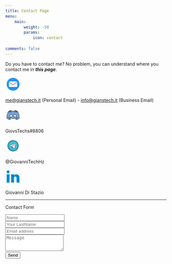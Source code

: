 ```yaml
---
title: Contact Page
menu:
    main: 
        weight: -50
        params:
            icon: contact

comments: false
---
```


Do you have to contact me? No problem, you can understand where you contact me in ***this page***.

<a href="https://gthz.it/em"><img src="mail.png" width="48px" height="48px"></a>

<p> <a href="mailto:me@gianstech.it">me@gianstech.it</a> (Personal Email) - <a href="mailto:info@gianstech.it">info@gianstech.it</a> (Business Email)</p>

<a href="https://gthz.it/ds"><img src="ds.png" width="48px" height="48px"></a>

<p> GiovsTechs#8806 </p>

<a href="https://gthz.it/mtg"><img src="tg.png" width="48px" heigth="48px"></a>

<p> @GiovanniTechHz</p>

<a href="https://gthz.it/ln"><img src="ln.png" width="48px" heigth="48px"></a>

<p>Giovanni Di Stazio</p>


---

Contact Form

<link rel="stylesheet" href="https://cdnjs.cloudflare.com/ajax/libs/font-awesome/6.0.0/css/all.min.css" />
<link rel="stylesheet" href="https://fonts.googleapis.com/css2?family=Inter:wght@300;400;500;600;700&display=swap" />
<link rel="stylesheet" href="https://cdn.jsdelivr.net/npm/tw-elements/dist/css/index.min.css" />
<script src="https://cdn.tailwindcss.com"></script>
<script>
  tailwind.config = {
    theme: {
      extend: {
        fontFamily: {
          sans: ['Inter', 'sans-serif'],
        },
      }
    }
  }
</script>
<div class="block p-6 rounded-lg shadow-lg bg-white max-w-md">
  <form action="https://hazentech.net/contact" method="post">
    <div class="form-group mb-6">
      <input type="text" class="form-control block
        w-full
        px-3
        py-1.5
        text-base
        font-normal
        text-gray-700
        bg-white bg-clip-padding
        border border-solid border-gray-300
        rounded
        transition
        ease-in-out
        m-0
        focus:text-gray-700 focus:bg-white focus:border-blue-600 focus:outline-none" id="Name" name="firstname"
        placeholder="Name">
    </div>
        <div class="form-group mb-6">
      <input type="text" class="form-control block
        w-full
        px-3
        py-1.5
        text-base
        font-normal
        text-gray-700
        bg-white bg-clip-padding
        border border-solid border-gray-300
        rounded
        transition
        ease-in-out
        m-0
        focus:text-gray-700 focus:bg-white focus:border-blue-600 focus:outline-none" id="Lastname" name="lastname"
        placeholder="Your LastName">
    </div>
    <div class="form-group mb-6">
      <input type="email" class="form-control block
        w-full
        px-3
        py-1.5
        text-base
        font-normal
        text-gray-700
        bg-white bg-clip-padding
        border border-solid border-gray-300
        rounded
        transition
        ease-in-out
        m-0
        focus:text-gray-700 focus:bg-white focus:border-blue-600 focus:outline-none" id="email" name="email"
        placeholder="Email address">
    </div>
    <div class="form-group mb-6">
      <textarea
      class="
        form-control
        block
        w-full
        px-3
        py-1.5
        text-base
        font-normal
        text-gray-700
        bg-white bg-clip-padding
        border border-solid border-gray-300
        rounded
        transition
        ease-in-out
        m-0
        focus:text-gray-700 focus:bg-white focus:border-blue-600 focus:outline-none
      "
      name="subject"
      id="subject"
      rows="3"
      placeholder="Message"
    ></textarea>
    </div>
    <div class="form-group form-check text-center mb-6">
    </div>
    <button type="submit" class="
      w-full
      px-6
      py-2.5
      bg-blue-600
      text-white
      font-medium
      text-xs
      leading-tight
      uppercase
      rounded
      shadow-md
      hover:bg-blue-700 hover:shadow-lg
      focus:bg-blue-700 focus:shadow-lg focus:outline-none focus:ring-0
      active:bg-blue-800 active:shadow-lg
      transition
      duration-150
      ease-in-out">Send</button>
  </form>
</div>
